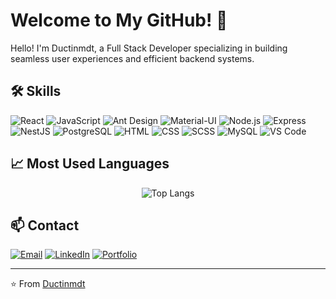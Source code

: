 # Welcome to My GitHub! 🚀

Hello! I'm Ductinmdt, a Full Stack Developer specializing in building seamless user experiences and efficient backend systems.

## 🛠️ Skills

![React](https://skillicons.dev/icons?i=react)
![JavaScript](https://skillicons.dev/icons?i=js)
![Ant Design](https://skillicons.dev/icons?i=antd)
![Material-UI](https://skillicons.dev/icons?i=materialui)
![Node.js](https://skillicons.dev/icons?i=nodejs)
![Express](https://skillicons.dev/icons?i=express)
![NestJS](https://skillicons.dev/icons?i=nestjs)
![PostgreSQL](https://skillicons.dev/icons?i=postgres)
![HTML](https://skillicons.dev/icons?i=html)
![CSS](https://skillicons.dev/icons?i=css)
![SCSS](https://skillicons.dev/icons?i=sass)
![MySQL](https://skillicons.dev/icons?i=mysql)
![VS Code](https://skillicons.dev/icons?i=vscode)

## 📈 Most Used Languages

<div align="center">
  
![Top Langs](https://github-readme-stats.vercel.app/api/top-langs/?username=ductinmdt&layout=compact&theme=default&hide_border=true)

</div>

## 📫 Contact

[![Email](https://skillicons.dev/icons?i=email)](mailto:ductinmdt@example.com)
[![LinkedIn](https://skillicons.dev/icons?i=linkedin)](https://www.linkedin.com/in/ductinmdt/)
[![Portfolio](https://skillicons.dev/icons?i=github)](https://ductinmdt-portfolio.com)

---

⭐️ From [Ductinmdt](https://github.com/ductinmdt)
